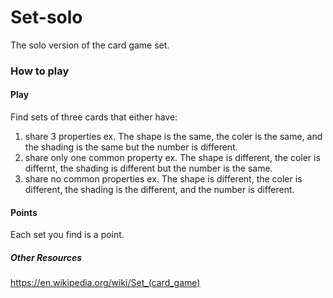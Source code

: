# Set-solo
The solo version of the card game set.

### How to play

#### Play
Find sets of three cards that either have:
  1. share 3 properties
    ex. The shape is the same, the coler is the same, and the shading is the same but the number is different.
  2. share only one common property 
    ex. The shape is different, the coler is differnt, the shading is different but the number is the same.
  3. share no common properties 
    ex. The shape is different, the coler is different, the shading is the different, and the number is different.
    
#### Points
Each set you find is a point.

##### Other Resources
https://en.wikipedia.org/wiki/Set_(card_game)

